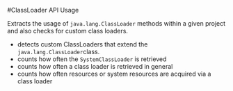 #ClassLoader API Usage

Extracts the usage of `java.lang.ClassLoader` methods within a given project and also checks for
custom class loaders.

- detects custom ClassLoaders that extend the `java.lang.ClassLoader`class.
- counts how often the `SystemClassLoader` is retrieved
- counts how often a class loader is retrieved in general
- counts how often resources or system resources are acquired via a class loader